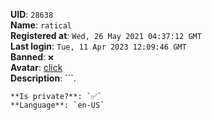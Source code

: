 **UID**: `28638`  
**Name**: `ratical`  
**Registered at**: `Wed, 26 May 2021 04:37:12 GMT`  
**Last login**: `Tue, 11 Apr 2023 12:09:46 GMT`  
**Banned**: `❌`  
**Avatar**: [click](/avatars/c01f67a2-6d1b-4fb2-b7a2-ff1645644bfa.gif)  
**Description**: ```.
```  
**Is private?**: `✅`  
**Language**: `en-US`
